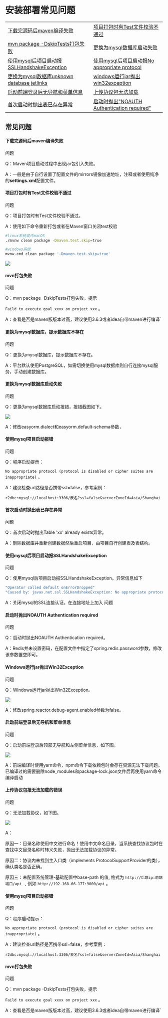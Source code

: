 # 安装部署常见问题

<table>
<tr>
    <td><a href="/install-deployment/deploy-question.html#下载完源码后maven编译失败">下载完源码后maven编译失败</a></td>
    <td><a href="/install-deployment/deploy-question.html#项目打包时有test文件校验不通过">项目打包时有Test文件校验不通过</a></td>
</tr>
<tr>
   <td><a href="/install-deployment/deploy-question.html#mvn打包失败">mvn package -DskipTests打包失败</a></td>
   <td><a href="/install-deployment/deploy-question.html#更换为mysql数据库启动失败">更换为mysql数据库启动失败</a></td>
</tr>
<tr>
   <td><a href="/install-deployment/deploy-question.html#使用mysql后项目启动报sslhandshakeexception">使用mysql后项目启动报SSLHandshakeException</a></td>
   <td><a href="/install-deployment/deploy-question.html#使用mysql项目启动报错">使用mysql后项目启动报No appropriate protocol</a></td>
</tr>
<tr>
   <td><a href="/install-deployment/deploy-question.html#数据库不存在">更换为mysql数据库unknown database jetlinks</a></td>
   <td><a href="/install-deployment/deploy-question.html#windows运行jar抛出win32exception">windows运行jar抛出win32exception</a></td>
</tr>
<tr>
   <td><a href="/install-deployment/deploy-question.html#启动前端登录后无导航和菜单信息">启动前端登录后无导航和菜单信息</a></td>
   <td><a href="/install-deployment/deploy-question.html#上传协议包报无法加载的错误">上传协议包无法加载</a></td>
</tr>
<tr>
   <td><a href="/install-deployment/deploy-question.html#首次启动时抛出表已存在异常">首次启动时抛出表已存在异常</a></td>
   <td><a href="/install-deployment/deploy-question.html#启动时抛出noauth-authentication-required">启动时抛出"NOAUTH Authentication required"</a></td>
</tr>
</table>


## 常见问题

#### 下载完源码后maven编译失败

<div class='explanation warning'>
  <p class='explanation-title-warp'>
    <span class='iconfont icon-bangzhu explanation-icon'></span>
    <span class='explanation-title font-weight'>问题</span>
  </p>

  <p>Q：Maven项目启动过程中出现jar包引入失败。</p>
  <p>A：一般是由于自行设置了配置文件的mirrors镜像加速地址，注释或者使用纯净的<b class='explanation-title font-weight'>settings.xml</b>配置文件。</p>
</div>

#### 项目打包时有Test文件校验不通过

<div class='explanation warning'>
  <p class='explanation-title-warp'>
    <span class='iconfont icon-bangzhu explanation-icon'></span>
    <span class='explanation-title font-weight'>问题</span>
  </p>

  <p>Q：项目打包时有Test文件校验不通过。</p>
  <p>A：使用如下命令重新打包或者在Maven窗口关闭test校验</p>

```bash
#linux系统或许macOS
./mvnw clean package -Dmaven.test.skip=true

#windows系统
mvnw.cmd clean package '-Dmaven.test.skip=true'
```

<img src="./images/skip-test.png">
</div>


#### mvn打包失败

<div class='explanation warning'>
  <p class='explanation-title-warp'>
    <span class='iconfont icon-bangzhu explanation-icon'></span>
    <span class='explanation-title font-weight'>问题</span>
  </p>

  <p>Q：mvn package -DskipTests打包失败，提示

`Faild to execute goal xxxx on project xxx`
。</p>

  <p>A：查看是否是maven版版本过高，建议使用3.6.3或者idea自带maven进行编译`</p>

</div>

#### 更换为mysql数据库，提示数据库不存在

<div class='explanation warning'>
  <p class='explanation-title-warp'>
    <span class='iconfont icon-bangzhu explanation-icon'></span>
    <span class='explanation-title font-weight'>问题</span>
  </p>

  <p>Q：更换为mysql数据库，提示数据库不存在。</p>
  <p>A：平台默认使用PostgreSQL，如需切换使用mysql数据库则自行连接mysql服务，手动创建数据库。</p>
</div>

#### 更换为mysql数据库启动失败

<div class='explanation warning'>
  <p class='explanation-title-warp'>
    <span class='iconfont icon-bangzhu explanation-icon'></span>
    <span class='explanation-title font-weight'>问题</span>
  </p>

  <p>Q：更换为mysql数据库启动报错，报错截图如下。</p>
   <img src="./images/db_problem1.png">
  <p>A：修改<span class='explanation-title font-weight'>easyorm.dialect和easyorm.default-schema</span>参数，</p>



</div>

#### 使用mysql项目启动报错

<div class='explanation warning'>
  <p class='explanation-title-warp'>
    <span class='iconfont icon-bangzhu explanation-icon'></span>
    <span class='explanation-title font-weight'>问题</span>
  </p>

  <p>Q：程序启动提示：

`No appropriate protocol (protocol is disabled or cipher suites are inappropriate)` 。</p>

  <p>A：建议检查url路径是否携带<span class='explanation-title font-weight'>ssl=false</span>，参考案例：

`r2dbc:mysql://localhost:3306/表名?ssl=false&serverZoneId=Asia/Shanghai`</p>

</div>

#### 首次启动时抛出表已存在异常

<div class='explanation warning'>
  <p class='explanation-title-warp'>
    <span class='iconfont icon-bangzhu explanation-icon'></span>
    <span class='explanation-title font-weight'>问题</span>
  </p>

  <p>Q：首次启动时抛出<span class='explanation-title font-weight'>Table 'xx' already exists</span>异常。</p>
  <p>A：删除数据库并重新创建数据然后重启项目，由项目自行创建表及表结构。</p>
</div>

#### 使用mysql后项目启动报SSLHandshakeException

<div class='explanation warning'>
  <p class='explanation-title-warp'>
    <span class='iconfont icon-bangzhu explanation-icon'></span>
    <span class='explanation-title font-weight'>问题</span>
  </p>

  <p>Q：使用mysql后项目启动报SSLHandshakeException。异常信息如下</p>

```bash
"Operator called default onErrorDropped"
"Caused by: javax.net.ssl.SSLHandshakeException: No appropriate protocol (protocol is disabled or cipher suites are inappropriate)"
```
  <p>A：关闭mysql的SSL连接认证。在连接地址上加入  <span class='explanation-title font-weight'>问题</span></p>
</div>

#### 启动时抛出NOAUTH Authentication required

<div class='explanation warning'>
  <p class='explanation-title-warp'>
    <span class='iconfont icon-bangzhu explanation-icon'></span>
    <span class='explanation-title font-weight'>问题</span>
  </p>

  <p>Q：启动时抛出NOAUTH Authentication required。</p>
  <p>A：Redis并未设置密码，在配置文件中指定了<span class='explanation-title font-weight'>spring.redis.password</span>参数，修改该参数置空即可。
</p>
</div>

#### Windows运行jar抛出Win32Exception

<div class='explanation warning'>
  <p class='explanation-title-warp'>
    <span class='iconfont icon-bangzhu explanation-icon'></span>
    <span class='explanation-title font-weight'>问题</span>
  </p>

  <p>Q：Windows运行jar抛出Win32Exception。</p>
   <img src="./images/win32exception.png">
  <p>A：修改<span class='explanation-title font-weight'>spring.reactor.debug-agent.enabled</span>参数为false。</p>
</div>

#### 启动前端登录后无导航和菜单信息

<div class='explanation warning'>
  <p class='explanation-title-warp'>
    <span class='iconfont icon-bangzhu explanation-icon'></span>
    <span class='explanation-title font-weight'>问题</span>
  </p>

  <p>Q：启动前端登录后顶部无导航和左侧菜单信息，如下图。</p>
  <img src="./images/no-menu.png">
  <p>A：前端编译时使用<span class='explanation-title font-weight'>yarn</span>命令，npm命令下载依赖包时会存在资源无法下载问题。已编译过的需要删除node_modules和package-lock.json文件后再使用yarn命令编译启动</p>
</div>


#### 上传协议包报无法加载的错误

<div class='explanation warning'>
  <p class='explanation-title-warp'>
    <span class='iconfont icon-bangzhu explanation-icon'></span>
    <span class='explanation-title font-weight'>问题</span>
  </p>

  <p>Q：无法加载协议，如下图。</p>
  <img src="./images/not-load-protocol.png">

A：

原因一：目录名称使用中文进行命名！使用中文命名目录，当系统查找协议包时在查找中文目录名称时转义失败，抛出无法加载协议的异常。

原因二：协议内未找到主入口类<span class='explanation-title font-weight'>（implements ProtocolSupportProvider的类）</span>，确认类名是否正确。

原因三：未配置系统管理-基础配置中<span class='explanation-title font-weight'>base-path </span>的值,
格式为 `http://后端ip:前端端口/api ` ,
例如 `http://192.168.66.177:9000/api` 。

</div>

#### 使用mysql项目启动报错

<div class='explanation warning'>
  <p class='explanation-title-warp'>
    <span class='iconfont icon-bangzhu explanation-icon'></span>
    <span class='explanation-title font-weight'>问题</span>
  </p>

  <p>Q：程序启动提示：

`No appropriate protocol (protocol is disabled or cipher suites are inappropriate)` 。</p>

  <p>A：建议检查url路径是否携带ssl=false，参考案例：

`r2dbc:mysql://localhost:3306/表名?ssl=false&serverZoneId=Asia/Shanghai`</p>

</div>

#### mvn打包失败

<div class='explanation warning'>
  <p class='explanation-title-warp'>
    <span class='iconfont icon-bangzhu explanation-icon'></span>
    <span class='explanation-title font-weight'>问题</span>
  </p>

  <p>Q：mvn package -DskipTests打包失败，提示

`Faild to execute goal xxxx on project xxx`
 。</p>

  <p>A：查看是否是maven版版本过高，建议使用3.6.3或者idea自带maven进行编译`</p>

</div>




[//]: # (#### 上传协议包抛出无法加载协议异常)

[//]: # ()
[//]: # (<div class='explanation warning'>)

[//]: # (  <p class='explanation-title-warp'>)

[//]: # (    <span class='iconfont icon-bangzhu explanation-icon'></span>)

[//]: # (    <span class='explanation-title font-weight'>问题</span>)

[//]: # (  </p>)

[//]: # ()
[//]: # (  <p>Q：上传协议包抛出无法加载协议异常</p>)

[//]: # (  <p>A: 原因一：目录名称使用中文进行命名！使用中文命名目录，当系统查找协议包时在查找中文目录名称时转义失败，抛出无法加载协议的异常。</p>)

[//]: # (   <p>原因二：协议内未找到主入口类<span class='explanation-title font-weight'>（implements ProtocolSupportProvider的类）</span>。</p>)

[//]: # ()
[//]: # (</div>)
